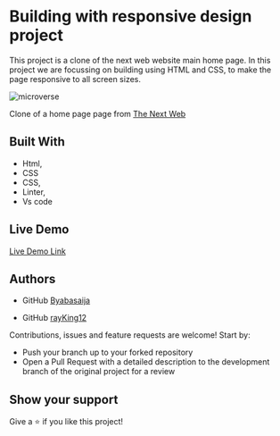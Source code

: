 # Building with responsive design project
This project is a clone of the next web website main home page. In this project we are focussing on building using HTML and CSS, to make the page responsive to all screen sizes.

![microverse](https://camo.githubusercontent.com/3a5835d4f56c57cec85939ac345e43fef164c178/68747470733a2f2f696d672e736869656c64732e696f2f62616467652f4d6963726f76657273652d626c756576696f6c6574)



 Clone of a home page page from [The Next Web](https://thenextweb.com)
## Built With

- Html,
- CSS
- CSS,
- Linter,
- Vs code

## Live Demo
 [Live Demo Link]()


## Authors

- GitHub [Byabasaija](https://github.com/Byabasaija)    
 
  
- GitHub [rayKing12]()


 Contributions, issues and feature requests are welcome! Start by:
* Push your branch up to your forked repository
* Open a Pull Request with a detailed description to the development branch of the original project for a review

## Show your support
Give a :star: if you like this project!
